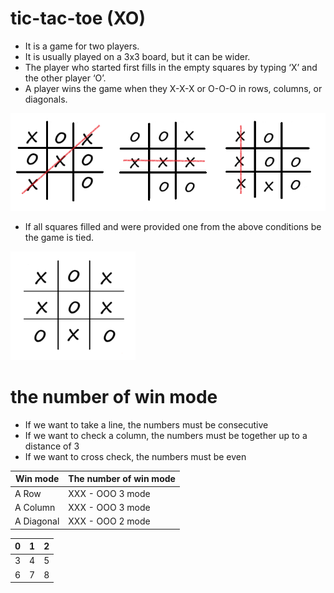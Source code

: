 # tic-tac-toe (XO)

- It is a game for two players.
- It is usually played on a 3x3 board, but it can be wider.
- The player who started first fills in the empty squares by typing ‘X’ and the other player ‘O’.
- A player wins the game when they X-X-X or O-O-O in rows, columns, or diagonals.

![alt text](XO.png)

- If all squares filled and were provided one from the above conditions be the game is tied.

![alt text](XOTIED.png)

# the number of win mode

- If we want to take a line, the numbers must be consecutive
- If we want to check a column, the numbers must be together up to a distance of 3
- If we want to cross check, the numbers must be even

| Win mode   | The number of win mode |
| ---------- | ---------------------- |
| A Row      | XXX - OOO 3 mode       |
| A Column   | XXX - OOO 3 mode       |
| A Diagonal | XXX - OOO 2 mode       |

| 0 | 1 | 2 |
| - | - | - |
| 3 | 4 | 5 |
| 6 | 7 | 8 |
